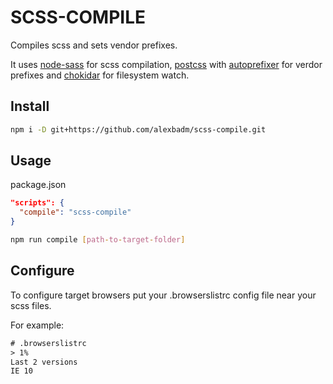 # SCSS-COMPILE

Compiles scss and sets vendor prefixes.

It uses [node-sass](https://github.com/sass/node-sass) for scss compilation, [postcss](https://github.com/postcss/postcss) with [autoprefixer](https://github.com/postcss/autoprefixer) for verdor prefixes and [chokidar](https://github.com/paulmillr/chokidar) for filesystem watch.

## Install

```sh
npm i -D git+https://github.com/alexbadm/scss-compile.git
```

## Usage

package.json

```json
"scripts": {
  "compile": "scss-compile"
}
```

```sh
npm run compile [path-to-target-folder]
```

## Configure

To configure target browsers put your .browserslistrc config file near your scss files.

For example:

```txt
# .browserslistrc
> 1%
Last 2 versions
IE 10
```